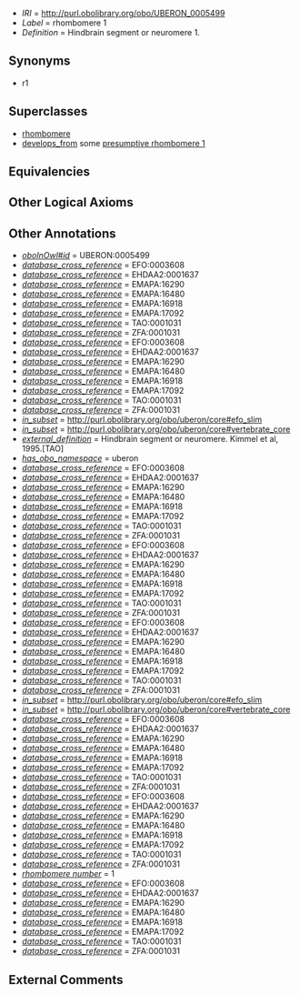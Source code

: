  * *IRI* = http://purl.obolibrary.org/obo/UBERON_0005499
 * *Label* = rhombomere 1
 * *Definition* = Hindbrain segment or neuromere 1.

## Synonyms

 * r1

## Superclasses

 * [rhombomere](../../UBERON/92/UBERON_0001892.md)
 * [develops_from](../../RO/02/RO_0002202.md) some [presumptive rhombomere 1](../../UBERON/89/UBERON_0007289.md)

## Equivalencies


## Other Logical Axioms


## Other Annotations

 * *[oboInOwl#id](../../id/oboInOwl#id.md)* = UBERON:0005499
 * *[database_cross_reference](../../ef/oboInOwl#hasDbXref.md)* = EFO:0003608
 * *[database_cross_reference](../../ef/oboInOwl#hasDbXref.md)* = EHDAA2:0001637
 * *[database_cross_reference](../../ef/oboInOwl#hasDbXref.md)* = EMAPA:16290
 * *[database_cross_reference](../../ef/oboInOwl#hasDbXref.md)* = EMAPA:16480
 * *[database_cross_reference](../../ef/oboInOwl#hasDbXref.md)* = EMAPA:16918
 * *[database_cross_reference](../../ef/oboInOwl#hasDbXref.md)* = EMAPA:17092
 * *[database_cross_reference](../../ef/oboInOwl#hasDbXref.md)* = TAO:0001031
 * *[database_cross_reference](../../ef/oboInOwl#hasDbXref.md)* = ZFA:0001031
 * *[database_cross_reference](../../ef/oboInOwl#hasDbXref.md)* = EFO:0003608
 * *[database_cross_reference](../../ef/oboInOwl#hasDbXref.md)* = EHDAA2:0001637
 * *[database_cross_reference](../../ef/oboInOwl#hasDbXref.md)* = EMAPA:16290
 * *[database_cross_reference](../../ef/oboInOwl#hasDbXref.md)* = EMAPA:16480
 * *[database_cross_reference](../../ef/oboInOwl#hasDbXref.md)* = EMAPA:16918
 * *[database_cross_reference](../../ef/oboInOwl#hasDbXref.md)* = EMAPA:17092
 * *[database_cross_reference](../../ef/oboInOwl#hasDbXref.md)* = TAO:0001031
 * *[database_cross_reference](../../ef/oboInOwl#hasDbXref.md)* = ZFA:0001031
 * *[in_subset](../../et/oboInOwl#inSubset.md)* = http://purl.obolibrary.org/obo/uberon/core#efo_slim
 * *[in_subset](../../et/oboInOwl#inSubset.md)* = http://purl.obolibrary.org/obo/uberon/core#vertebrate_core
 * *[external_definition](../../UBPROP/01/UBPROP_0000001.md)* = Hindbrain segment or neuromere. Kimmel et al, 1995.[TAO]
 * *[has_obo_namespace](../../ce/oboInOwl#hasOBONamespace.md)* = uberon
 * *[database_cross_reference](../../ef/oboInOwl#hasDbXref.md)* = EFO:0003608
 * *[database_cross_reference](../../ef/oboInOwl#hasDbXref.md)* = EHDAA2:0001637
 * *[database_cross_reference](../../ef/oboInOwl#hasDbXref.md)* = EMAPA:16290
 * *[database_cross_reference](../../ef/oboInOwl#hasDbXref.md)* = EMAPA:16480
 * *[database_cross_reference](../../ef/oboInOwl#hasDbXref.md)* = EMAPA:16918
 * *[database_cross_reference](../../ef/oboInOwl#hasDbXref.md)* = EMAPA:17092
 * *[database_cross_reference](../../ef/oboInOwl#hasDbXref.md)* = TAO:0001031
 * *[database_cross_reference](../../ef/oboInOwl#hasDbXref.md)* = ZFA:0001031
 * *[database_cross_reference](../../ef/oboInOwl#hasDbXref.md)* = EFO:0003608
 * *[database_cross_reference](../../ef/oboInOwl#hasDbXref.md)* = EHDAA2:0001637
 * *[database_cross_reference](../../ef/oboInOwl#hasDbXref.md)* = EMAPA:16290
 * *[database_cross_reference](../../ef/oboInOwl#hasDbXref.md)* = EMAPA:16480
 * *[database_cross_reference](../../ef/oboInOwl#hasDbXref.md)* = EMAPA:16918
 * *[database_cross_reference](../../ef/oboInOwl#hasDbXref.md)* = EMAPA:17092
 * *[database_cross_reference](../../ef/oboInOwl#hasDbXref.md)* = TAO:0001031
 * *[database_cross_reference](../../ef/oboInOwl#hasDbXref.md)* = ZFA:0001031
 * *[database_cross_reference](../../ef/oboInOwl#hasDbXref.md)* = EFO:0003608
 * *[database_cross_reference](../../ef/oboInOwl#hasDbXref.md)* = EHDAA2:0001637
 * *[database_cross_reference](../../ef/oboInOwl#hasDbXref.md)* = EMAPA:16290
 * *[database_cross_reference](../../ef/oboInOwl#hasDbXref.md)* = EMAPA:16480
 * *[database_cross_reference](../../ef/oboInOwl#hasDbXref.md)* = EMAPA:16918
 * *[database_cross_reference](../../ef/oboInOwl#hasDbXref.md)* = EMAPA:17092
 * *[database_cross_reference](../../ef/oboInOwl#hasDbXref.md)* = TAO:0001031
 * *[database_cross_reference](../../ef/oboInOwl#hasDbXref.md)* = ZFA:0001031
 * *[in_subset](../../et/oboInOwl#inSubset.md)* = http://purl.obolibrary.org/obo/uberon/core#efo_slim
 * *[in_subset](../../et/oboInOwl#inSubset.md)* = http://purl.obolibrary.org/obo/uberon/core#vertebrate_core
 * *[database_cross_reference](../../ef/oboInOwl#hasDbXref.md)* = EFO:0003608
 * *[database_cross_reference](../../ef/oboInOwl#hasDbXref.md)* = EHDAA2:0001637
 * *[database_cross_reference](../../ef/oboInOwl#hasDbXref.md)* = EMAPA:16290
 * *[database_cross_reference](../../ef/oboInOwl#hasDbXref.md)* = EMAPA:16480
 * *[database_cross_reference](../../ef/oboInOwl#hasDbXref.md)* = EMAPA:16918
 * *[database_cross_reference](../../ef/oboInOwl#hasDbXref.md)* = EMAPA:17092
 * *[database_cross_reference](../../ef/oboInOwl#hasDbXref.md)* = TAO:0001031
 * *[database_cross_reference](../../ef/oboInOwl#hasDbXref.md)* = ZFA:0001031
 * *[database_cross_reference](../../ef/oboInOwl#hasDbXref.md)* = EFO:0003608
 * *[database_cross_reference](../../ef/oboInOwl#hasDbXref.md)* = EHDAA2:0001637
 * *[database_cross_reference](../../ef/oboInOwl#hasDbXref.md)* = EMAPA:16290
 * *[database_cross_reference](../../ef/oboInOwl#hasDbXref.md)* = EMAPA:16480
 * *[database_cross_reference](../../ef/oboInOwl#hasDbXref.md)* = EMAPA:16918
 * *[database_cross_reference](../../ef/oboInOwl#hasDbXref.md)* = EMAPA:17092
 * *[database_cross_reference](../../ef/oboInOwl#hasDbXref.md)* = TAO:0001031
 * *[database_cross_reference](../../ef/oboInOwl#hasDbXref.md)* = ZFA:0001031
 * *[rhombomere number](../../UBPROP/11/UBPROP_0000111.md)* = 1
 * *[database_cross_reference](../../ef/oboInOwl#hasDbXref.md)* = EFO:0003608
 * *[database_cross_reference](../../ef/oboInOwl#hasDbXref.md)* = EHDAA2:0001637
 * *[database_cross_reference](../../ef/oboInOwl#hasDbXref.md)* = EMAPA:16290
 * *[database_cross_reference](../../ef/oboInOwl#hasDbXref.md)* = EMAPA:16480
 * *[database_cross_reference](../../ef/oboInOwl#hasDbXref.md)* = EMAPA:16918
 * *[database_cross_reference](../../ef/oboInOwl#hasDbXref.md)* = EMAPA:17092
 * *[database_cross_reference](../../ef/oboInOwl#hasDbXref.md)* = TAO:0001031
 * *[database_cross_reference](../../ef/oboInOwl#hasDbXref.md)* = ZFA:0001031

## External Comments

